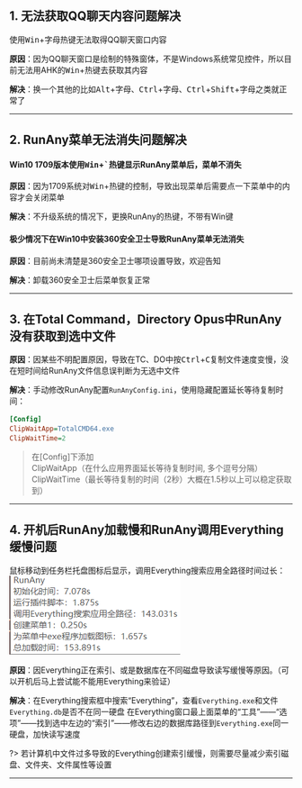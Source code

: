 ## 1. 无法获取QQ聊天内容问题解决

使用<kbd>Win</kbd>+<kbd>字母</kbd>热键无法取得QQ聊天窗口内容

**原因**：因为QQ聊天窗口是绘制的特殊窗体，不是Windows系统常见控件，所以目前无法用AHK的<kbd>Win</kbd>+热键去获取其内容

**解决**：换一个其他的比如<kbd>Alt</kbd>+<kbd>字母</kbd>、<kbd>Ctrl</kbd>+<kbd>字母</kbd>、<kbd>Ctrl</kbd>+<kbd>Shift</kbd>+<kbd>字母</kbd>之类就正常了

---


## 2. RunAny菜单无法消失问题解决

#### Win10 1709版本使用<kbd>Win</kbd>+<kbd>`</kbd>热键显示RunAny菜单后，菜单不消失

**原因**：因为1709系统对<kbd>Win</kbd>+热键的控制，导致出现菜单后需要点一下菜单中的内容才会关闭菜单

**解决**：不升级系统的情况下，更换RunAny的热键，不带有Win键

#### 极少情况下在Win10中安装360安全卫士导致RunAny菜单无法消失

**原因**：目前尚未清楚是360安全卫士哪项设置导致，欢迎告知

**解决**：卸载360安全卫士后菜单恢复正常

---


## 3. 在Total Command，Directory Opus中RunAny没有获取到选中文件

**原因**：因某些不明配置原因，导致在TC、DO中按<kbd>Ctrl</kbd>+<kbd>C</kbd>复制文件速度变慢，没在短时间给RunAny文件信息误判断为无选中文件

**解决**：手动修改RunAny配置`RunAnyConfig.ini`，使用隐藏配置延长等待复制时间：

```ini
[Config]
ClipWaitApp=TotalCMD64.exe
ClipWaitTime=2
```

> 在[Config]下添加 <br>
> ClipWaitApp（在什么应用界面延长等待复制时间, 多个逗号分隔） <br>
> ClipWaitTime（最长等待复制的时间（2秒）大概在1.5秒以上可以稳定获取到）

---


## 4. 开机后RunAny加载慢和RunAny调用Everything缓慢问题

鼠标移动到任务栏托盘图标后显示，调用Everything搜索应用全路径时间过长：
![RunAny调用Everything缓慢问题](/assets/images/RunAny调用Everything缓慢问题.png)

**原因**：因Everything正在索引、或是数据库在不同磁盘导致读写缓慢等原因。（可以开机后马上尝试能不能用Everything来验证）

**解决**：在Everything搜索框中搜索“Everything”，查看`Everything.exe`和文件`Everything.db`是否不在同一硬盘
在Everything窗口最上面菜单的“工具”——“选项”——找到选中左边的“索引”——修改右边的数据库路径到`Everything.exe`同一硬盘，加快读写速度

?> 若计算机中文件过多导致的Everything创建索引缓慢，则需要尽量减少索引磁盘、文件夹、文件属性等设置

---
